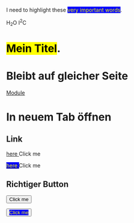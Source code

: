 
I need to highlight these <mark style="color: yellow; background: blue;">very important words</mark>.

H<sub>2</sub>O I<sup>2</sup>C

# <mark style="background: yellow;">Mein Titel</mark>.



# Bleibt auf gleicher Seite
[Module](https://docs.micropython.org/en/latest/library/builtins.html)


# In neuem Tab öffnen

## Link
<a href="https://github.com/" target="_blank">here </a>Click me

<a href="https://github.com/" target="_blank"><mark style="color: yellow; background: blue;">here </mark></a>Click me




## Richtiger Button
 <form action="https://github.com/" method="get" target="_blank"><button type="submit">Click me</button></form>

 <form action="https://github.com/" method="get" target="_blank"><button type="submit"><mark style="color: yellow; background: blue;">Click me</mark></button></form>


